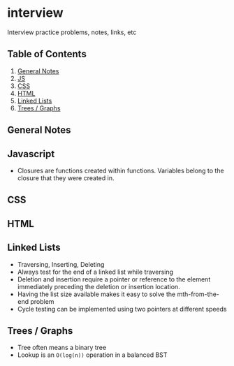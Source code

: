 # interview
Interview practice problems, notes, links, etc

## Table of Contents
  1. [General Notes](#general-notes)
  1. [JS](#js)
  1. [CSS](#css)
  1. [HTML](#html)
  1. [Linked Lists](#linked-lists)
  1. [Trees / Graphs](#trees--graphs)


## General Notes

## Javascript
+ Closures are functions created within functions. Variables belong to the closure that they were created in.

## CSS

## HTML

## Linked Lists
+ Traversing, Inserting, Deleting
+ Always test for the end of a linked list while traversing
+ Deletion and insertion require a pointer or reference to the element immediately preceding the deletion or insertion location.
+ Having the list size available makes it easy to solve the mth-from-the-end problem
+ Cycle testing can be implemented using two pointers at different speeds

## Trees / Graphs
+ Tree often means a binary tree
+ Lookup is an `O(log(n))` operation in a balanced BST
